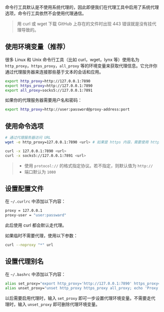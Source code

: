 命令行工具默认是不使用系统代理的，因此即便我们在代理工具中启用了系统代理选项，命令行工具依然不会使用代理通信。

> 用 curl 或 wget 下载 GitHub 上存在的文件时出现 443 错误就是没有挂代理导致的。

## 使用环境变量（推荐）

很多 Linux 和 Unix 命令行工具（比如 curl，wget，lynx 等）使用名为 `http_proxy`，`https_proxy`，`all_proxy` 等的环境变量来获取代理信息。它允许你通过代理服务器来连接那些基于文本的会话和应用。

```sh
export http_proxy=http://127.0.0.1:7890
export https_proxy=http://127.0.0.1:7890
export all_proxy=socks5://127.0.0.1:7891
```

如果你的代理服务器需要用户名和密码：

```sh
export http_proxy=http://user:password@proxy-address:port
```

## 使用命令选项

```sh
# 通过代理服务器访问 URL
wget -e http_proxy=127.0.0.1:7890 <url> # 如果是 https 内容，需要使用 https_proxy

curl -x 127.0.0.1:7890 <url>
curl -x socks5://127.0.0.1:7891 <url>
```

> - 使用 `protocol://` 的格式指定协议。若不指定，则默认值为 `http://`
> - 端口默认为 `1080`

## 设置配置文件

在 `~/.curlrc` 中添加以下内容：

```sh
proxy = 127.0.0.1
proxy-user = "user:passward"
```

此后使用 curl 都会默认走代理。

如果临时不需要代理，使用以下参数：

```sh
curl --noproxy "*" url
```

## 设置代理别名

在 `~/.bashrc` 中添加以下内容：

```bash
alias set_proxy="export http_proxy='http://127.0.0.1:7890' https_proxy=http://127.0.0.1:7890 all_proxy='socks5://127.0.0.1:7891'; echo 'Proxy on'"
alias unset_proxy="unset http_proxy https_proxy all_proxy; echo 'Proxy off'"
```

以后需要启用代理时，输入 `set_proxy` 即可一步设置代理环境变量。不需要走代理时，输入 `unset_proxy` 即可删除代理环境变量。